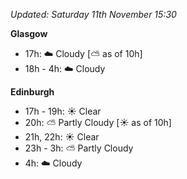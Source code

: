 *Updated: Saturday 11th November 15:30*

**Glasgow**

* 17h: :cloud: Cloudy [:partly_sunny: as of 10h]
* 18h - 4h: :cloud: Cloudy

**Edinburgh**

* 17h - 19h: :sunny: Clear
* 20h: :partly_sunny: Partly Cloudy [:sunny: as of 10h]
* 21h, 22h: :sunny: Clear
* 23h - 3h: :partly_sunny: Partly Cloudy
* 4h: :cloud: Cloudy
